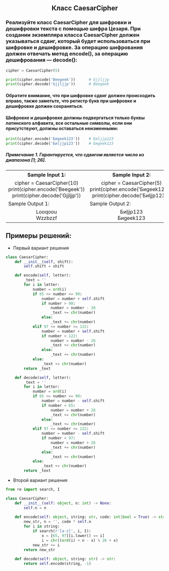 <h2 style="text-align:center">Класс CaesarCipher</h2>

### Реализуйте класс CaesarCipher для шифровки и дешифровки текста с помощью шифра Цезаря. При создании экземпляра класса CaesarCipher должен указываться сдвиг, который будет использоваться при шифровке и дешифровке. За операцию шифрования должен отвечать метод encode(), за операцию дешифрования — decode():

```python
cipher = CaesarCipher(5)

print(cipher.encode('Beegeek'))      # Gjjljjp
print(cipher.decode('Gjjljjp'))      # Beegeek
```
#### Обратите внимание, что при шифровке сдвиг должен происходить вправо, также заметьте, что регистр букв при шифровке и дешифровке должен сохраняться.

#### Шифровке и дешифровке должны подвергаться только буквы латинского алфавита, все остальные символы, если они присутствуют, должны оставаться неизменными:
```python 
print(cipher.encode('Биgeek123'))    # Биljjp123
print(cipher.decode('Биljjp123'))    # Биgeek123
```
##### Примечание 1. Гарантируется, что сдвигом является число из диапазона [1; 26].

<table align="center">
  <tbody>
    <tr>
      <th>Sample Input 1: </th>
      <th>Sample Input 2: </th>
    </tr>
    <tr>
      <td align="center">cipher = CaesarCipher(10)<br>
                          print(cipher.encode('Beegeek'))<br>
                          print(cipher.decode('Gjjljjp'))<br></td>
      <td align="center">cipher = CaesarCipher(5)<br>
                          print(cipher.encode('Биgeek123'))<br>
                          print(cipher.decode('Биljjp123'))<br></td>
    </tr>
    <tr>
      <td>Sample Output 1:</td>
      <td>Sample Output 2:</td>
      </tr>
    <tr>
      <td align="center">
                        Looqoou<br>
                        Wzzbzzf<br>
      </td>
      <td align="center">
                        Биljjp123<br>
                        Биgeek123<br>
      </td>
    </tr>
  </tbody>
</table>



## Примеры решений:
* Первый вариант решения
```python
class CaesarCipher:
    def __init__(self, shift):
        self.shift = shift

    def encode(self, letter):
        _text = ''
        for i in letter:
            number = ord(i)
            if 65 <= number <= 90:
                number = number + self.shift
                if number > 90:
                    number = number - 26
                    _text += chr(number)
                else:
                    _text += chr(number)
            elif 97 <= number <= 122:
                number = number + self.shift
                if number > 122:
                    number = number - 26
                    _text += chr(number)
                else:
                    _text += chr(number)
            else:
                _text += chr(number)
        return _text

    def decode(self, letter):
        _text = ''
        for i in letter:
            number = ord(i)
            if 65 <= number <= 90:
                number = number - self.shift
                if number < 65:
                    number = number + 26
                    _text += chr(number)
                else:
                    _text += chr(number)
            elif 97 <= number <= 122:
                number = number - self.shift
                if number < 97:
                    number = number + 26
                    _text += chr(number)
                else:
                    _text += chr(number)
            else:
                _text += chr(number)
        return _text
```
* Второй вариант решения

```python
from re import search, I

class CaesarCipher:
    def __init__(self: object, n: int) -> None:
        self.n = n
        
    def encode(self: object, string: str, code: int|bool = True) -> str:
        new_str, n = '', code * self.n
        for i in string:
            if search(r'[a-z]', i, I):
                x = [65, 97][i.lower() == i]
                i = chr((ord(i) + n - x) % 26 + x)
            new_str += i
        return new_str
    
    def decode(self: object, string: str) -> str:
        return self.encode(string, -1)

```


